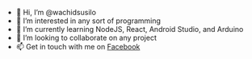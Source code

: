 - 👋 Hi, I’m @wachidsusilo
- 👀 I’m interested in any sort of programming
- 🌱 I’m currently learning NodeJS, React, Android Studio, and Arduino
- 💞️ I’m looking to collaborate on any project
- 📫 Get in touch with me on [Facebook](https://facebook.com/wchid)

<!---
wachidsusilo/wachidsusilo is a ✨ special ✨ repository because its `README.md` (this file) appears on your GitHub profile.
You can click the Preview link to take a look at your changes.
--->
